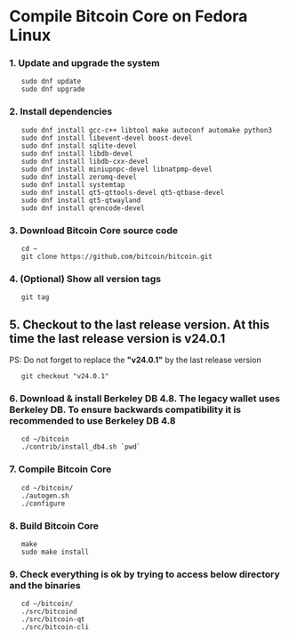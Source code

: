 # Compile Bitcoin Core on Fedora Linux

### 1. Update and upgrade the system 

       sudo dnf update
       sudo dnf upgrade

### 2. Install dependencies

       sudo dnf install gcc-c++ libtool make autoconf automake python3 
       sudo dnf install libevent-devel boost-devel
       sudo dnf install sqlite-devel
       sudo dnf install libdb-devel
       sudo dnf install libdb-cxx-devel
       sudo dnf install miniupnpc-devel libnatpmp-devel 
       sudo dnf install zeromq-devel
       sudo dnf install systemtap
       sudo dnf install qt5-qttools-devel qt5-qtbase-devel
       sudo dnf install qt5-qtwayland
       sudo dnf install qrencode-devel

### 3. Download Bitcoin Core source code

       cd ~
       git clone https://github.com/bitcoin/bitcoin.git

### 4. (Optional) Show all version tags 
       
       git tag

## 5. Checkout to the last release version. At this time the last release version is v24.0.1
PS: Do not forget to replace the **"v24.0.1"** by the last release version
  
       git checkout "v24.0.1"

### 6. Download & install Berkeley DB 4.8. The legacy wallet uses Berkeley DB. To ensure backwards compatibility it is recommended to use Berkeley DB 4.8

       cd ~/bitcoin
       ./contrib/install_db4.sh `pwd`    

### 7. Compile Bitcoin Core 

       cd ~/bitcoin/
       ./autogen.sh
       ./configure 

### 8. Build Bitcoin Core

       make
       sudo make install

### 9. Check everything is ok by trying to access below directory and the binaries

       cd ~/bitcoin/
       ./src/bitcoind
       ./src/bitcoin-qt
       ./src/bitcoin-cli
